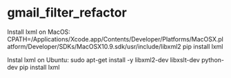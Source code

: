 # gmail_filter_refactor
Install lxml on MacOS:
CPATH=/Applications/Xcode.app/Contents/Developer/Platforms/MacOSX.platform/Developer/SDKs/MacOSX10.9.sdk/usr/include/libxml2 pip install lxml

Instal lxml on Ubuntu:
sudo apt-get install -y libxml2-dev libxslt-dev python-dev
pip install lxml
